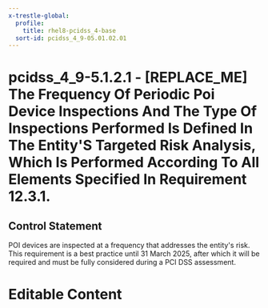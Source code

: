 ```yaml
---
x-trestle-global:
  profile:
    title: rhel8-pcidss_4-base
  sort-id: pcidss_4_9-05.01.02.01
---
```


# pcidss_4_9-5.1.2.1 - \[REPLACE_ME\] The Frequency Of Periodic Poi Device Inspections And The Type Of Inspections Performed Is Defined In The Entity'S Targeted Risk Analysis, Which Is Performed According To All Elements Specified In Requirement 12.3.1.

## Control Statement

POI devices are inspected at a frequency that addresses the entity's risk.
This requirement is a best practice until 31 March 2025, after which it will be
required and must be fully considered during a PCI DSS assessment.

# Editable Content

<!-- Make additions and edits below -->
<!-- The above represents the contents of the control as received by the profile, prior to additions. -->
<!-- If the profile makes additions to the control, they will appear below. -->
<!-- The above markdown may not be edited but you may edit the content below, and/or introduce new additions to be made by the profile. -->
<!-- If there is a yaml header at the top, parameter values may be edited. Use --set-parameters to incorporate the changes during assembly. -->
<!-- The content here will then replace what is in the profile for this control, after running profile-assemble. -->
<!-- The current profile has no added parts for this control, but you may add new ones here. -->
<!-- Each addition must have a heading either of the form ## Control my_addition_name -->
<!-- or ## Part a. (where the a. refers to one of the control statement labels.) -->
<!-- "## Control" parts are new parts added after the statement part. -->
<!-- "## Part" parts are new parts added into the top-level statement part with that label. -->
<!-- Subparts may be added with nested hash levels of the form ### My Subpart Name -->
<!-- underneath the parent ## Control or ## Part being added -->
<!-- See https://oscal-compass.github.io/compliance-trestle/tutorials/ssp_profile_catalog_authoring/ssp_profile_catalog_authoring for guidance. -->
